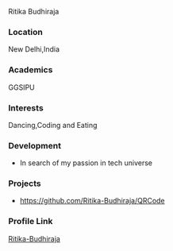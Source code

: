 Ritika Budhiraja

### Location

New Delhi,India

### Academics

GGSIPU 

### Interests
Dancing,Coding and Eating

### Development

- In search of my passion in tech universe

### Projects

- https://github.com/Ritika-Budhiraja/QRCode 

### Profile Link

[Ritika-Budhiraja](https://github.com/Ritika-Budhiraja)

